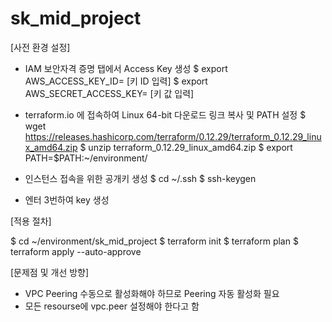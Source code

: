 # sk_mid_project

[사전 환경 설정]
- IAM 보안자격 증명 탭에서 Access Key 생성
$ export AWS_ACCESS_KEY_ID= [키 ID 입력]
$ export AWS_SECRET_ACCESS_KEY= [키 값 입력]

- terraform.io 에 접속하여 Linux 64-bit 다운로드 링크 복사 및 PATH 설정
$ wget https://releases.hashicorp.com/terraform/0.12.29/terraform_0.12.29_linux_amd64.zip
$ unzip terraform_0.12.29_linux_amd64.zip 
$ export PATH=$PATH:~/environment/

- 인스턴스 접속을 위한 공개키 생성
$ cd ~/.ssh
$ ssh-keygen
- 엔터 3번하여 key 생성

[적용 절차]

$ cd ~/environment/sk_mid_project
$ terraform init
$ terraform plan
$ terraform apply --auto-approve


[문제점 및 개선 방향]
- VPC Peering 수동으로 활성화해야 하므로 Peering 자동 활성화 필요
- 모든 resourse에 vpc.peer 설정해야 한다고 함